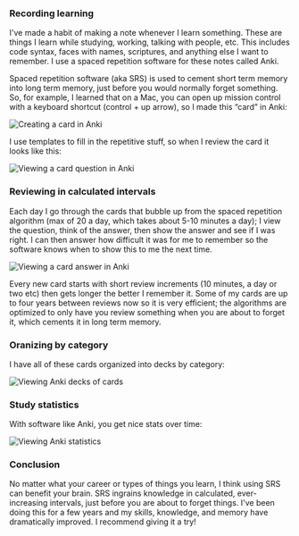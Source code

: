 ### Recording learning

I've made a habit of making a note whenever I learn something. These are things I learn while studying, working, talking with people, etc. This includes code syntax, faces with names, scriptures, and anything else I want to remember. I use a spaced repetition software for these notes called Anki.

Spaced repetition software (aka SRS) is used to cement short term memory into long term memory, just before you would normally forget something. So, for example, I learned that on a Mac, you can open up mission control with a keyboard shortcut (control + up arrow), so I made this “card” in Anki:

![Creating a card in Anki](/static/anki-card-creation.jpg)

I use templates to fill in the repetitive stuff, so when I review the card it looks like this:

![Viewing a card question in Anki](/static/anki-card-question.jpg)

### Reviewing in calculated intervals

Each day I go through the cards that bubble up from the spaced repetition algorithm (max of 20 a day, which takes about 5-10 minutes a day); I view the question, think of the answer, then show the answer and see if I was right. I can then answer how difficult it was for me to remember so the software knows when to show this to me the next time.

![Viewing a card answer in Anki](/static/anki-card-answer.jpg)

Every new card starts with short review increments (10 minutes, a day or two etc) then gets longer the better I remember it. Some of my cards are up to four years between reviews now so it is very efficient; the algorithms are optimized to only have you review something when you are about to forget it, which cements it in long term memory.

### Oranizing by category

I have all of these cards organized into decks by category:

![Viewing Anki decks of cards](/static/anki-decks.jpg)

### Study statistics

With software like Anki, you get nice stats over time:

![Viewing Anki statistics](/static/anki-stats.jpg)

### Conclusion

No matter what your career or types of things you learn, I think using SRS can benefit your brain. SRS ingrains knowledge in calculated, ever-increasing intervals, just before you are about to forget things. I've been doing this for a few years and my skills, knowledge, and memory have dramatically improved. I recommend giving it a try!

